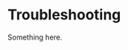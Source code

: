 [title]: # (Troubleshooting)
[tags]: # (XXX)
[priority]: # (1434)
# Troubleshooting
Something here.
